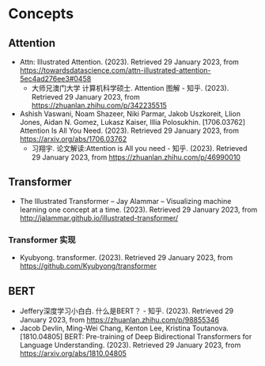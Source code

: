 # Concepts

## Attention

* Attn: Illustrated Attention. (2023). Retrieved 29 January 2023, from https://towardsdatascience.com/attn-illustrated-attention-5ec4ad276ee3#0458
  * 大师兄​澳门大学 计算机科学硕士. Attention 图解 - 知乎. (2023). Retrieved 29 January 2023, from https://zhuanlan.zhihu.com/p/342235515
* Ashish Vaswani, Noam Shazeer, Niki Parmar, Jakob Uszkoreit, Llion Jones, Aidan N. Gomez, Lukasz Kaiser, Illia Polosukhin. [1706.03762] Attention Is All You Need. (2023). Retrieved 29 January 2023, from https://arxiv.org/abs/1706.03762
  * 习翔宇. 论文解读:Attention is All you need - 知乎. (2023). Retrieved 29 January 2023, from https://zhuanlan.zhihu.com/p/46990010

## Transformer

* The Illustrated Transformer – Jay Alammar – Visualizing machine learning one concept at a time. (2023). Retrieved 29 January 2023, from http://jalammar.github.io/illustrated-transformer/

### Transformer 实现

* Kyubyong. transformer. (2023). Retrieved 29 January 2023, from https://github.com/Kyubyong/transformer


## BERT

* Jeffery深度学习小白白. 什么是BERT？ - 知乎. (2023). Retrieved 29 January 2023, from https://zhuanlan.zhihu.com/p/98855346
* Jacob Devlin, Ming-Wei Chang, Kenton Lee, Kristina Toutanova. [1810.04805] BERT: Pre-training of Deep Bidirectional Transformers for Language Understanding. (2023). Retrieved 29 January 2023, from https://arxiv.org/abs/1810.04805